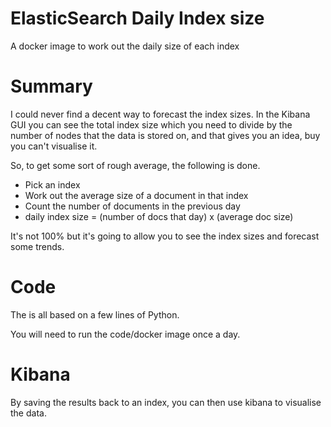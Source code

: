 # ElasticSearch Daily Index size

A docker image to work out the daily size of each index

# Summary

I could never find a decent way to forecast the index sizes.  In the Kibana GUI you can see the total index size
which you need to divide by the number of nodes that the data is stored on, and that gives you an idea, buy you can't visualise it.

So, to get some sort of rough average, the following is done.

- Pick an index
- Work out the average size of a document in that index
- Count the number of documents in the previous day
- daily index size = (number of docs that day) x (average doc size)

It's not 100% but it's going to allow you to see the index sizes and forecast some trends.

# Code

The is all based on a few lines of Python.

You will need to run the code/docker image once a day.


# Kibana

By saving the results back to an index, you can then use kibana to visualise the data.






